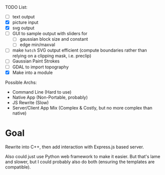 TODO List:
- [ ] text output
- [x] picture input
- [x] svg output
- [ ] GUI to sample output with sliders for
    - [ ] gaussian block size and constant
    - [ ] edge min/maxval
- [ ] make `hatch` SVG output efficient (compute boundaries rather than relying on a clipping mask, i.e. preclip)
- [ ] Gaussian Paint Strokes
- [ ] GDAL to import topography
- [x] Make into a module

Possible Archs:
- Command Line (Hard to use)
- Native App (Non-Portable, probably)
- JS Rewrite (Slow)
- Server/Client App Mix (Complex & Costly, but no more complex than native)

# Goal
Rewrite into C++, then add interaction with Express.js based server.

Also could just use Python web framework to make it easier. But that's lame and slower, but I could probably also do both (ensuring the templates are compatible).
